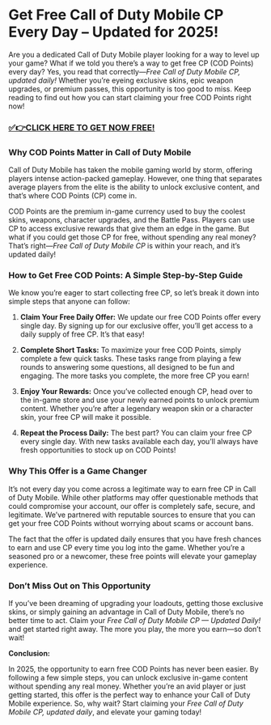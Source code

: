 # Get Free Call of Duty Mobile CP Every Day – Updated for 2025!

Are you a dedicated Call of Duty Mobile player looking for a way to level up your game? What if we told you there’s a way to get free CP (COD Points) every day? Yes, you read that correctly—*Free Call of Duty Mobile CP, updated daily!* Whether you’re eyeing exclusive skins, epic weapon upgrades, or premium passes, this opportunity is too good to miss. Keep reading to find out how you can start claiming your free COD Points right now!

### [✅👉CLICK HERE TO GET NOW FREE!](https://justfree.xyz/call/of/duty/)

### Why COD Points Matter in Call of Duty Mobile

Call of Duty Mobile has taken the mobile gaming world by storm, offering players intense action-packed gameplay. However, one thing that separates average players from the elite is the ability to unlock exclusive content, and that’s where COD Points (CP) come in.

COD Points are the premium in-game currency used to buy the coolest skins, weapons, character upgrades, and the Battle Pass. Players can use CP to access exclusive rewards that give them an edge in the game. But what if you could get those CP for free, without spending any real money? That’s right—*Free Call of Duty Mobile CP* is within your reach, and it’s updated daily!

### How to Get Free COD Points: A Simple Step-by-Step Guide

We know you’re eager to start collecting free CP, so let’s break it down into simple steps that anyone can follow:

1. **Claim Your Free Daily Offer:**
   We update our free COD Points offer every single day. By signing up for our exclusive offer, you’ll get access to a daily supply of free CP. It’s that easy!

2. **Complete Short Tasks:**
   To maximize your free COD Points, simply complete a few quick tasks. These tasks range from playing a few rounds to answering some questions, all designed to be fun and engaging. The more tasks you complete, the more free CP you earn!

3. **Enjoy Your Rewards:**
   Once you’ve collected enough CP, head over to the in-game store and use your newly earned points to unlock premium content. Whether you’re after a legendary weapon skin or a character skin, your free CP will make it possible.

4. **Repeat the Process Daily:**
   The best part? You can claim your free CP every single day. With new tasks available each day, you’ll always have fresh opportunities to stock up on COD Points!

### Why This Offer is a Game Changer

It’s not every day you come across a legitimate way to earn free CP in Call of Duty Mobile. While other platforms may offer questionable methods that could compromise your account, our offer is completely safe, secure, and legitimate. We’ve partnered with reputable sources to ensure that you can get your free COD Points without worrying about scams or account bans.

The fact that the offer is updated daily ensures that you have fresh chances to earn and use CP every time you log into the game. Whether you’re a seasoned pro or a newcomer, these free points will elevate your gameplay experience.

### Don’t Miss Out on This Opportunity

If you’ve been dreaming of upgrading your loadouts, getting those exclusive skins, or simply gaining an advantage in Call of Duty Mobile, there’s no better time to act. Claim your *Free Call of Duty Mobile CP — Updated Daily!* and get started right away. The more you play, the more you earn—so don’t wait!

**Conclusion:**

In 2025, the opportunity to earn free COD Points has never been easier. By following a few simple steps, you can unlock exclusive in-game content without spending any real money. Whether you’re an avid player or just getting started, this offer is the perfect way to enhance your Call of Duty Mobile experience. So, why wait? Start claiming your *Free Call of Duty Mobile CP, updated daily*, and elevate your gaming today!
